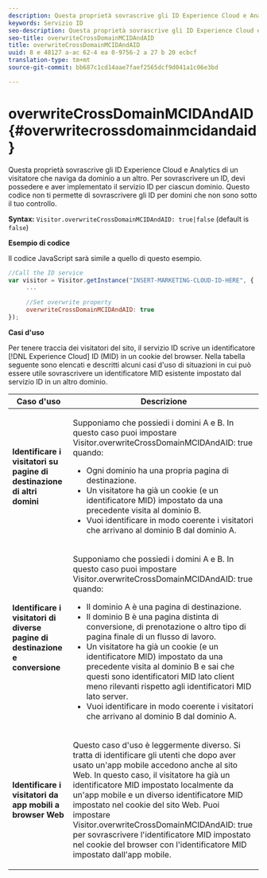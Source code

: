 ```yaml
---
description: Questa proprietà sovrascrive gli ID Experience Cloud e Analytics di un visitatore che naviga da dominio a un altro. Per sovrascrivere un ID, devi possedere e aver implementato il servizio ID per ciascun dominio. Questo codice non ti permette di sovrascrivere gli ID per domini che non sono sotto il tuo controllo.
keywords: Servizio ID
seo-description: Questa proprietà sovrascrive gli ID Experience Cloud e Analytics di un visitatore che naviga da dominio a un altro. Per sovrascrivere un ID, devi possedere e aver implementato il servizio ID per ciascun dominio. Questo codice non ti permette di sovrascrivere gli ID per domini che non sono sotto il tuo controllo.
seo-title: overwriteCrossDomainMCIDAndAID
title: overwriteCrossDomainMCIDAndAID
uuid: 8 e 48127 a-ac 62-4 ea 0-9756-2 a 27 b 20 ecbcf
translation-type: tm+mt
source-git-commit: bb687c1cd14aae7faef2565dcf9d041a1c06e3bd

---
```



# overwriteCrossDomainMCIDAndAID{#overwritecrossdomainmcidandaid}

Questa proprietà sovrascrive gli ID Experience Cloud e Analytics di un visitatore che naviga da dominio a un altro. Per sovrascrivere un ID, devi possedere e aver implementato il servizio ID per ciascun dominio. Questo codice non ti permette di sovrascrivere gli ID per domini che non sono sotto il tuo controllo.

**Syntax:** `Visitor.overwriteCrossDomainMCIDAndAID: true|false` (default is `false`)

**Esempio di codice**

Il codice JavaScript sarà simile a quello di questo esempio.

```js
//Call the ID service 
var visitor = Visitor.getInstance("INSERT-MARKETING-CLOUD-ID-HERE", { 
     ... 
 
     //Set overwrite property 
     overwriteCrossDomainMCIDAndAID: true 
}); 
```

**Casi d&#39;uso**

Per tenere traccia dei visitatori del sito, il servizio ID scrive un identificatore [!DNL Experience Cloud] ID (MID) in un cookie del browser. Nella tabella seguente sono elencati e descritti alcuni casi d&#39;uso di situazioni in cui può essere utile sovrascrivere un identificatore MID esistente impostato dal servizio ID in un altro dominio.

<table id="table_FC1AF6551D6646E0BF1C4FB7C1316EBB"> 
 <thead> 
  <tr> 
   <th colname="col1" class="entry"> Caso d'uso </th> 
   <th colname="col2" class="entry"> Descrizione </th> 
  </tr> 
 </thead>
 <tbody> 
  <tr> 
   <td colname="col1"> <p> <b>Identificare i visitatori su pagine di destinazione di altri domini</b> </p> </td> 
   <td colname="col2"> <p>Supponiamo che possiedi i domini A e B. In questo caso puoi impostare <span class="codeph">Visitor.overwriteCrossDomainMCIDAndAID: true</span> quando: </p> <p> 
     <ul id="ul_FB4704BFE7134F1688E34BF1A36627B7"> 
      <li id="li_FF71FD1FB9DD4702B675A140FAD2B481">Ogni dominio ha una propria pagina di destinazione. </li> 
      <li id="li_78F75469D32D473B93148B46D35E67F1">Un visitatore ha già un cookie (e un identificatore MID) impostato da una precedente visita al dominio B. </li> 
      <li id="li_305CE5138EEB43D3BF9CE38D1E7FFA04">Vuoi identificare in modo coerente i visitatori che arrivano al dominio B dal dominio A. </li> 
     </ul> </p> </td> 
  </tr> 
  <tr> 
   <td colname="col1"> <p> <b>Identificare i visitatori di diverse pagine di destinazione e conversione</b> </p> </td> 
   <td colname="col2"> <p>Supponiamo che possiedi i domini A e B. In questo caso puoi impostare <span class="codeph">Visitor.overwriteCrossDomainMCIDAndAID: true</span> quando: </p> 
    <ul id="ul_7BEBFD523A2F47AFB6963536E43692D0"> 
     <li id="li_71586080489340E2A6C0B263F231E3DE">Il dominio A è una pagina di destinazione. </li> 
     <li id="li_4E3D3CB380EE4F1BAC4CD752194AE8DE">Il dominio B è una pagina distinta di conversione, di prenotazione o altro tipo di pagina finale di un flusso di lavoro. </li> 
     <li id="li_FB393B16CFAC4D2D9B2328EBA4573C1A">Un visitatore ha già un cookie (e un identificatore MID) impostato da una precedente visita al dominio B e sai che questi sono identificatori MID lato client meno rilevanti rispetto agli identificatori MID lato server. </li> 
     <li id="li_36FC138530A4476A995C0F9FD73C41DE">Vuoi identificare in modo coerente i visitatori che arrivano al dominio B dal dominio A. </li> 
    </ul> </td> 
  </tr> 
  <tr> 
   <td colname="col1"> <p> <b>Identificare i visitatori da app mobili a browser Web</b> </p> </td> 
   <td colname="col2"> <p>Questo caso d'uso è leggermente diverso. Si tratta di identificare gli utenti che dopo aver usato un'app mobile accedono anche al sito Web. In questo caso, il visitatore ha già un identificatore MID impostato localmente da un'app mobile e un diverso identificatore MID impostato nel cookie del sito Web. Puoi impostare <span class="codeph">Visitor.overwriteCrossDomainMCIDAndAID: true</span> per sovrascrivere l'identificatore MID impostato nel cookie del browser con l'identificatore MID impostato dall'app mobile. </p> </td> 
  </tr> 
 </tbody> 
</table>

